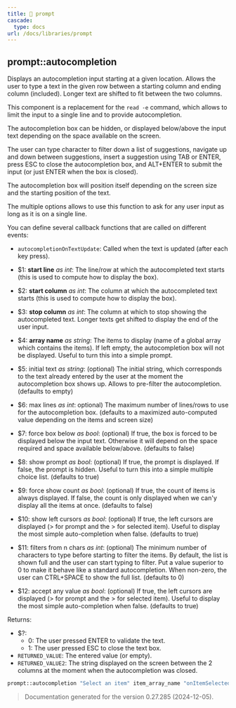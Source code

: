 ```yaml
---
title: 📂 prompt
cascade:
  type: docs
url: /docs/libraries/prompt
---
```


## prompt::autocompletion

Displays an autocompletion input starting at a given location. Allows
the user to type a text in the given row between a starting column and
ending column (included). Longer text are shifted to fit between
the two columns.

This component is a replacement for the `read -e` command, which allows
to limit the input to a single line and to provide autocompletion.

The autocompletion box can be hidden, or displayed below/above the input text
depending on the space available on the screen.

The user can type character to filter down a list of suggestions,
navigate up and down between suggestions, insert a suggestion using
TAB or ENTER, press ESC to close the autocompletion box, and ALT+ENTER to
submit the input (or just ENTER when the box is closed).

The autocompletion box will position itself depending on the screen size
and the starting position of the text.

The multiple options allows to use this function to ask for any user input
as long as it is on a single line.

You can define several callback functions that are called on different events:

- `autocompletionOnTextUpdate`: Called when the text is updated (after each key press).

- $1: **start line** _as int_:
      The line/row at which the autocompleted text starts (this is used to
      compute how to display the box).
- $2: **start column** _as int_:
      The column at which the autocompleted text starts (this is used to
      compute how to display the box).
- $3: **stop column** _as int_:
      The column at which to stop showing the autocompleted text.
      Longer texts get shifted to display the end of the user input.
- $4: **array name** _as string_:
      The items to display (name of a global array which contains the items).
      If left empty, the autocompletion box will not be displayed. Useful to turn this into a simple prompt.
- $5: initial text _as string_:
      (optional) The initial string, which corresponds to the text already entered
      by the user at the moment the autocompletion box shows up.
      Allows to pre-filter the autocompletion.
      (defaults to empty)
- $6: max lines _as int_:
      optional) The maximum number of lines/rows to use for the autocompletion box.
      (defaults to a maximized auto-computed value depending on the items and screen size)
- $7: force box below _as bool_:
      (optional) If true, the box is forced to be displayed below the input text.
      Otherwise it will depend on the space required and space available below/above.
      (defaults to false)
- $8: show prompt _as bool_:
      (optional) If true, the prompt is displayed. If false, the prompt is hidden.
      Useful to turn this into a simple multiple choice list.
      (defaults to true)
- $9: force show count _as bool_:
      (optional) If true, the count of items is always displayed.
      If false, the count is only displayed when we can'y display all the items at once.
      (defaults to false)
- $10: show left cursors _as bool_:
      (optional) If true, the left cursors are displayed (> for prompt and the > for selected item).
      Useful to display the most simple auto-completion when false.
      (defaults to true)
- $11: filters from n chars _as int_:
      (optional) The minimum number of characters to type before starting to filter the items.
      By default, the list is shown full and the user can start typing to filter.
      Put a value superior to 0 to make it behave like a standard autocompletion.
      When non-zero, the user can CTRL+SPACE to show the full list.
      (defaults to 0)
- $12: accept any value _as bool_:
      (optional) If true, the left cursors are displayed (> for prompt and the > for selected item).
      Useful to display the most simple auto-completion when false.
      (defaults to true)

Returns:

- $?:
  - 0: The user pressed ENTER to validate the text.
  - 1: The user pressed ESC to close the text box.
- `RETURNED_VALUE`: The entered value (or empty).
- `RETURNED_VALUE2`: The string displayed on the screen between the 2 columns at the
                     moment when the autocompletion was closed.

```bash
prompt::autocompletion "Select an item" item_array_name "onItemSelected" "Details"
```




> Documentation generated for the version 0.27.285 (2024-12-05).
